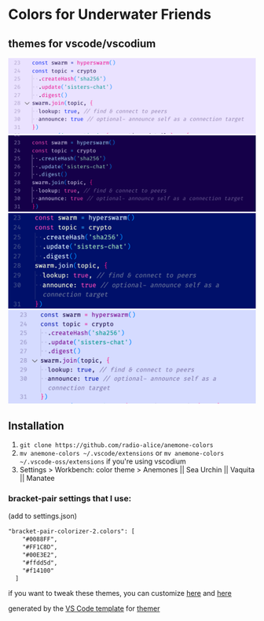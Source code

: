 # Colors for Underwater Friends

## themes for vscode/vscodium

![anemones](https://github.com/radio-alice/anemone-colors/blob/master/anemones.png)
![sea urchin](https://github.com/radio-alice/anemone-colors/blob/master/sea-urchin.png)
![vaquita](https://github.com/radio-alice/anemone-colors/blob/master/vaquita.png)
![manatee](https://github.com/radio-alice/anemone-colors/blob/master/manatee.png)

## Installation

1. `git clone https://github.com/radio-alice/anemone-colors`
2. `mv anemone-colors ~/.vscode/extensions` or `mv anemone-colors ~/.vscode-oss/extensions` if you're using vscodium
3. Settings > Workbench: color theme > Anemones || Sea Urchin || Vaquita || Manatee

### bracket-pair settings that I use:

(add to settings.json)

```
"bracket-pair-colorizer-2.colors": [
    "#0088FF",
    "#FF1C8D",
    "#00E3E2",
    "#ffdd5d",
    "#f14100"
  ]
```

if you want to tweak these themes, you can customize [here](https://themer.dev/?colors.dark.shade0=%23150049&colors.dark.shade7=%23e6dcff&colors.dark.accent0=%23ff009c&colors.dark.accent1=%23ffa685&colors.dark.accent2=%23fff3c5&colors.dark.accent3=%239bdabb&colors.dark.accent4=%23d2ebff&colors.dark.accent5=%23ffc8f5&colors.dark.accent6=%232eacff&colors.dark.accent7=%23ff4ab9&colors.light.shade7=%23150049&colors.light.shade0=%23eae2ff&colors.light.accent0=%23f14100&colors.light.accent1=%2300bce1&colors.light.accent5=%23007699&colors.light.accent4=%23750091&colors.light.accent6=%23ed0090&colors.light.accent3=%23009892&colors.light.accent2=%230024f3&colors.light.accent7=%230018b1&activeColorSet=dark&calculateIntermediaryShades.dark=true) and [here](https://themer.dev/?colors.dark.shade0=%2300106a&colors.dark.shade7=%23f3ffdc&colors.dark.accent0=%23ff009c&colors.dark.accent1=%23ffa685&colors.dark.accent2=%23ffdd5d&colors.dark.accent3=%239bdabb&colors.dark.accent4=%23d2ebff&colors.dark.accent5=%23ffc8f5&colors.dark.accent6=%232eacff&colors.dark.accent7=%23ff4ab9&colors.light.shade7=%23150049&colors.light.shade0=%23d5dbff&colors.light.accent0=%23f14100&colors.light.accent1=%2300bce1&colors.light.accent5=%23007699&colors.light.accent4=%23750091&colors.light.accent6=%23ed0090&colors.light.accent3=%23009892&colors.light.accent2=%230024f3&colors.light.accent7=%230018b1&activeColorSet=dark&calculateIntermediaryShades.dark=true)

generated by the [VS Code template](https://github.com/mjswensen/themer/tree/master/cli/packages/themer-vscode) for [themer](https://github.com/mjswensen/themer)
